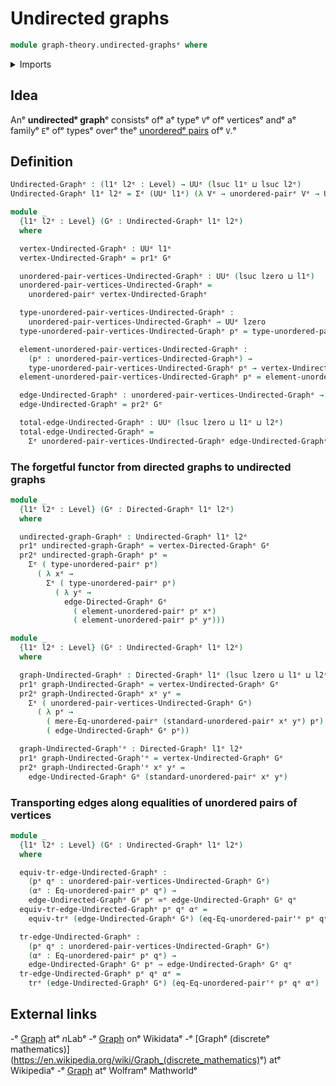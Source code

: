 # Undirected graphs

```agda
module graph-theory.undirected-graphsᵉ where
```

<details><summary>Imports</summary>

```agda
open import foundation.cartesian-product-typesᵉ
open import foundation.dependent-pair-typesᵉ
open import foundation.equivalencesᵉ
open import foundation.transport-along-identificationsᵉ
open import foundation.universe-levelsᵉ
open import foundation.unordered-pairsᵉ

open import graph-theory.directed-graphsᵉ
```

</details>

## Idea

Anᵉ **undirectedᵉ graph**ᵉ consistsᵉ ofᵉ aᵉ typeᵉ `V`ᵉ ofᵉ verticesᵉ andᵉ aᵉ familyᵉ `E`ᵉ ofᵉ
typesᵉ overᵉ theᵉ [unorderedᵉ pairs](foundation.unordered-pairs.mdᵉ) ofᵉ `V`.ᵉ

## Definition

```agda
Undirected-Graphᵉ : (l1ᵉ l2ᵉ : Level) → UUᵉ (lsuc l1ᵉ ⊔ lsuc l2ᵉ)
Undirected-Graphᵉ l1ᵉ l2ᵉ = Σᵉ (UUᵉ l1ᵉ) (λ Vᵉ → unordered-pairᵉ Vᵉ → UUᵉ l2ᵉ)

module _
  {l1ᵉ l2ᵉ : Level} (Gᵉ : Undirected-Graphᵉ l1ᵉ l2ᵉ)
  where

  vertex-Undirected-Graphᵉ : UUᵉ l1ᵉ
  vertex-Undirected-Graphᵉ = pr1ᵉ Gᵉ

  unordered-pair-vertices-Undirected-Graphᵉ : UUᵉ (lsuc lzero ⊔ l1ᵉ)
  unordered-pair-vertices-Undirected-Graphᵉ =
    unordered-pairᵉ vertex-Undirected-Graphᵉ

  type-unordered-pair-vertices-Undirected-Graphᵉ :
    unordered-pair-vertices-Undirected-Graphᵉ → UUᵉ lzero
  type-unordered-pair-vertices-Undirected-Graphᵉ pᵉ = type-unordered-pairᵉ pᵉ

  element-unordered-pair-vertices-Undirected-Graphᵉ :
    (pᵉ : unordered-pair-vertices-Undirected-Graphᵉ) →
    type-unordered-pair-vertices-Undirected-Graphᵉ pᵉ → vertex-Undirected-Graphᵉ
  element-unordered-pair-vertices-Undirected-Graphᵉ pᵉ = element-unordered-pairᵉ pᵉ

  edge-Undirected-Graphᵉ : unordered-pair-vertices-Undirected-Graphᵉ → UUᵉ l2ᵉ
  edge-Undirected-Graphᵉ = pr2ᵉ Gᵉ

  total-edge-Undirected-Graphᵉ : UUᵉ (lsuc lzero ⊔ l1ᵉ ⊔ l2ᵉ)
  total-edge-Undirected-Graphᵉ =
    Σᵉ unordered-pair-vertices-Undirected-Graphᵉ edge-Undirected-Graphᵉ
```

### The forgetful functor from directed graphs to undirected graphs

```agda
module _
  {l1ᵉ l2ᵉ : Level} (Gᵉ : Directed-Graphᵉ l1ᵉ l2ᵉ)
  where

  undirected-graph-Graphᵉ : Undirected-Graphᵉ l1ᵉ l2ᵉ
  pr1ᵉ undirected-graph-Graphᵉ = vertex-Directed-Graphᵉ Gᵉ
  pr2ᵉ undirected-graph-Graphᵉ pᵉ =
    Σᵉ ( type-unordered-pairᵉ pᵉ)
      ( λ xᵉ →
        Σᵉ ( type-unordered-pairᵉ pᵉ)
          ( λ yᵉ →
            edge-Directed-Graphᵉ Gᵉ
              ( element-unordered-pairᵉ pᵉ xᵉ)
              ( element-unordered-pairᵉ pᵉ yᵉ)))

module _
  {l1ᵉ l2ᵉ : Level} (Gᵉ : Undirected-Graphᵉ l1ᵉ l2ᵉ)
  where

  graph-Undirected-Graphᵉ : Directed-Graphᵉ l1ᵉ (lsuc lzero ⊔ l1ᵉ ⊔ l2ᵉ)
  pr1ᵉ graph-Undirected-Graphᵉ = vertex-Undirected-Graphᵉ Gᵉ
  pr2ᵉ graph-Undirected-Graphᵉ xᵉ yᵉ =
    Σᵉ ( unordered-pair-vertices-Undirected-Graphᵉ Gᵉ)
      ( λ pᵉ →
        ( mere-Eq-unordered-pairᵉ (standard-unordered-pairᵉ xᵉ yᵉ) pᵉ) ×ᵉ
        ( edge-Undirected-Graphᵉ Gᵉ pᵉ))

  graph-Undirected-Graph'ᵉ : Directed-Graphᵉ l1ᵉ l2ᵉ
  pr1ᵉ graph-Undirected-Graph'ᵉ = vertex-Undirected-Graphᵉ Gᵉ
  pr2ᵉ graph-Undirected-Graph'ᵉ xᵉ yᵉ =
    edge-Undirected-Graphᵉ Gᵉ (standard-unordered-pairᵉ xᵉ yᵉ)
```

### Transporting edges along equalities of unordered pairs of vertices

```agda
module _
  {l1ᵉ l2ᵉ : Level} (Gᵉ : Undirected-Graphᵉ l1ᵉ l2ᵉ)
  where

  equiv-tr-edge-Undirected-Graphᵉ :
    (pᵉ qᵉ : unordered-pair-vertices-Undirected-Graphᵉ Gᵉ)
    (αᵉ : Eq-unordered-pairᵉ pᵉ qᵉ) →
    edge-Undirected-Graphᵉ Gᵉ pᵉ ≃ᵉ edge-Undirected-Graphᵉ Gᵉ qᵉ
  equiv-tr-edge-Undirected-Graphᵉ pᵉ qᵉ αᵉ =
    equiv-trᵉ (edge-Undirected-Graphᵉ Gᵉ) (eq-Eq-unordered-pair'ᵉ pᵉ qᵉ αᵉ)

  tr-edge-Undirected-Graphᵉ :
    (pᵉ qᵉ : unordered-pair-vertices-Undirected-Graphᵉ Gᵉ)
    (αᵉ : Eq-unordered-pairᵉ pᵉ qᵉ) →
    edge-Undirected-Graphᵉ Gᵉ pᵉ → edge-Undirected-Graphᵉ Gᵉ qᵉ
  tr-edge-Undirected-Graphᵉ pᵉ qᵉ αᵉ =
    trᵉ (edge-Undirected-Graphᵉ Gᵉ) (eq-Eq-unordered-pair'ᵉ pᵉ qᵉ αᵉ)
```

## External links

-ᵉ [Graph](https://ncatlab.org/nlab/show/graphᵉ) atᵉ $n$Labᵉ
-ᵉ [Graph](https://www.wikidata.org/entity/Q141488ᵉ) onᵉ Wikidataᵉ
-ᵉ [Graphᵉ (discreteᵉ mathematics)](<https://en.wikipedia.org/wiki/Graph_(discrete_mathematics)>ᵉ)
  atᵉ Wikipediaᵉ
-ᵉ [Graph](https://mathworld.wolfram.com/Graph.htmlᵉ) atᵉ Wolframᵉ Mathworldᵉ